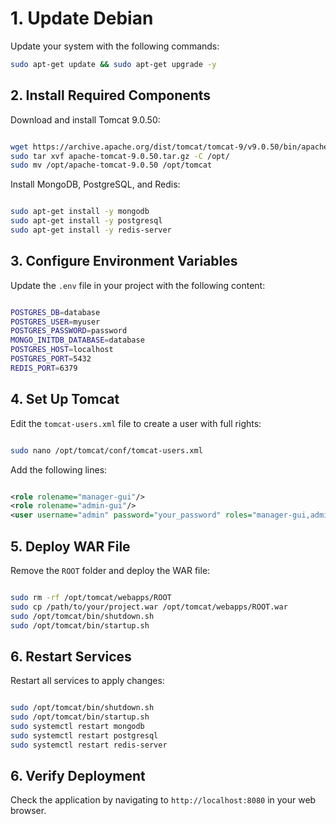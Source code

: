 # 1. Update Debian

Update your system with the following commands:

```bash
sudo apt-get update && sudo apt-get upgrade -y
```

## 2. Install Required Components

Download and install Tomcat 9.0.50:

```bash

wget https://archive.apache.org/dist/tomcat/tomcat-9/v9.0.50/bin/apache-tomcat-9.0.50.tar.gz
sudo tar xvf apache-tomcat-9.0.50.tar.gz -C /opt/
sudo mv /opt/apache-tomcat-9.0.50 /opt/tomcat

```

Install MongoDB, PostgreSQL, and Redis:

```bash

sudo apt-get install -y mongodb
sudo apt-get install -y postgresql
sudo apt-get install -y redis-server

```

## 3. Configure Environment Variables

Update the `.env` file in your project with the following content:

```bash

POSTGRES_DB=database
POSTGRES_USER=myuser
POSTGRES_PASSWORD=password
MONGO_INITDB_DATABASE=database
POSTGRES_HOST=localhost
POSTGRES_PORT=5432
REDIS_PORT=6379

```

## 4. Set Up Tomcat

Edit the `tomcat-users.xml` file to create a user with full rights:

```bash

sudo nano /opt/tomcat/conf/tomcat-users.xml

```

Add the following lines:

```xml

<role rolename="manager-gui"/>
<role rolename="admin-gui"/>
<user username="admin" password="your_password" roles="manager-gui,admin-gui"/>

```

## 5. Deploy WAR File

Remove the `ROOT` folder and deploy the WAR file:

```bash

sudo rm -rf /opt/tomcat/webapps/ROOT
sudo cp /path/to/your/project.war /opt/tomcat/webapps/ROOT.war
sudo /opt/tomcat/bin/shutdown.sh
sudo /opt/tomcat/bin/startup.sh

```

## 6. Restart Services

Restart all services to apply changes:

```bash

sudo /opt/tomcat/bin/shutdown.sh
sudo /opt/tomcat/bin/startup.sh
sudo systemctl restart mongodb
sudo systemctl restart postgresql
sudo systemctl restart redis-server

```

## 6. Verify Deployment

Check the application by navigating to `http://localhost:8080` in your web browser.
